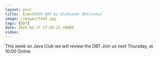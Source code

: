 ```yaml
---
layout: post
title:  Event#359 DBT by Oleksandr Belinskyi
image: /images/feed.jpg
tags: [DBT]
date: 2025-02-17 17:29:25 +0000
video: 
---
```


This week on Java Club we will review the DBT
Join us next Thursday, at 10:00 Online
